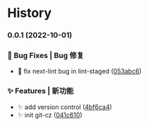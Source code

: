 # History 


### 0.0.1 (2022-10-01)


### 🐛 Bug Fixes | Bug 修复

* :bug: fix next-lint bug in lint-staged ([053abc6](https://github.com/parz1/blog/commit/053abc62b4bbfb1d001f86f86664f7dc18cf235e))


### ✨ Features | 新功能

* :sparkles: add version control ([4bf6ca4](https://github.com/parz1/blog/commit/4bf6ca483e064cf79397b56437abff89e96f33d4))
* :sparkles: init git-cz ([041c610](https://github.com/parz1/blog/commit/041c6103fcd27c7d871712fbf4c41c4de912bc7f))
